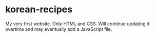 # korean-recipes
My very first website. Only HTML and CSS. Will continue updating it overtime and may eventually add a JavaScript file. 